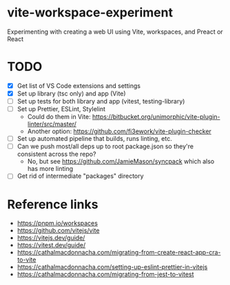 # vite-workspace-experiment

Experimenting with creating a web UI using Vite, workspaces, and Preact or React

# TODO

- [x] Get list of VS Code extensions and settings
- [x] Set up library (tsc only) and app (Vite)
- [ ] Set up tests for both library and app (vitest, testing-library)
- [ ] Set up Prettier, ESLint, Stylelint
  - Could do them in Vite: https://bitbucket.org/unimorphic/vite-plugin-linter/src/master/
  - Another option: https://github.com/fi3ework/vite-plugin-checker
- [ ] Set up automated pipeline that builds, runs linting, etc.
- [ ] Can we push most/all deps up to root package.json so they're consistent across the repo?
  - No, but see https://github.com/JamieMason/syncpack which also has more linting
- [ ] Get rid of intermediate "packages" directory

# Reference links

- https://pnpm.io/workspaces
- https://github.com/vitejs/vite
- https://vitejs.dev/guide/
- https://vitest.dev/guide/
- https://cathalmacdonnacha.com/migrating-from-create-react-app-cra-to-vite
- https://cathalmacdonnacha.com/setting-up-eslint-prettier-in-vitejs
- https://cathalmacdonnacha.com/migrating-from-jest-to-vitest